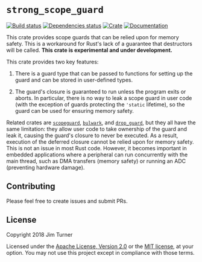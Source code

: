 # `strong_scope_guard`

[![Build status](https://travis-ci.org/jturner314/strong_scope_guard.svg?branch=master)](https://travis-ci.org/jturner314/strong_scope_guard)
[![Dependencies status](https://deps.rs/repo/github/jturner314/strong_scope_guard/status.svg)](https://deps.rs/repo/github/jturner314/strong_scope_guard)
[![Crate](https://img.shields.io/crates/v/strong_scope_guard.svg)](https://crates.io/crates/strong_scope_guard)
[![Documentation](https://docs.rs/strong_scope_guard/badge.svg)](https://docs.rs/strong_scope_guard)

This crate provides scope guards that can be relied upon for memory safety.
This is a workaround for Rust's lack of a guarantee that destructors will be
called. **This crate is experimental and under development.**

This crate provides two key features:

1. There is a guard type that can be passed to functions for setting up the
   guard and can be stored in user-defined types.

2. The guard's closure is guaranteed to run unless the program exits or aborts.
   In particular, there is no way to leak a scope guard in user code (with the
   exception of guards protecting the `'static` lifetime), so the guard can be
   used for ensuring memory safety.

Related crates are [`scopeguard`](https://crates.io/crates/scopeguard),
[`bulwark`](https://crates.io/crates/bulwark), and
[`drop_guard`](https://crates.io/crates/drop_guard), but they all have the same
limitation: they allow user code to take ownership of the guard and leak it,
causing the guard's closure to never be executed. As a result, execution of the
deferred closure cannot be relied upon for memory safety. This is not an issue
in most Rust code. However, it becomes important in embedded applications where
a peripheral can run concurrently with the main thread, such as DMA transfers
(memory safety) or running an ADC (preventing hardware damage).

## Contributing

Please feel free to create issues and submit PRs.

## License

Copyright 2018 Jim Turner

Licensed under the [Apache License, Version 2.0](LICENSE-APACHE) or the [MIT
license](LICENSE-MIT), at your option. You may not use this project except in
compliance with those terms.
